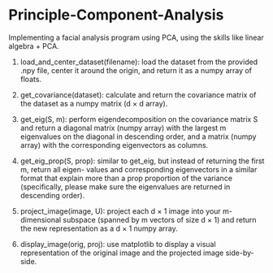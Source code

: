 # Principle-Component-Analysis

Implementing a facial analysis program using PCA, using the skills like linear algebra + PCA. 

1. load_and_center_dataset(filename): load the dataset from the provided .npy file, center it around
the origin, and return it as a numpy array of floats.

2. get_covariance(dataset): calculate and return the covariance matrix of the dataset as a numpy
matrix (d × d array).

3. get_eig(S, m): perform eigendecomposition on the covariance matrix S and return a diagonal matrix (numpy array) with the largest m eigenvalues on the diagonal in descending order, and a matrix (numpy array) with the corresponding eigenvectors as columns.

4. get_eig_prop(S, prop): similar to get_eig, but instead of returning the first m, return all eigen- values and corresponding eigenvectors in a similar format that explain more than a prop proportion of the variance (specifically, please make sure the eigenvalues are returned in descending order).

5. project_image(image, U): project each d × 1 image into your m-dimensional subspace (spanned by m vectors of size d × 1) and return the new representation as a d × 1 numpy array.

6. display_image(orig, proj): use matplotlib to display a visual representation of the original image and the projected image side-by-side.
